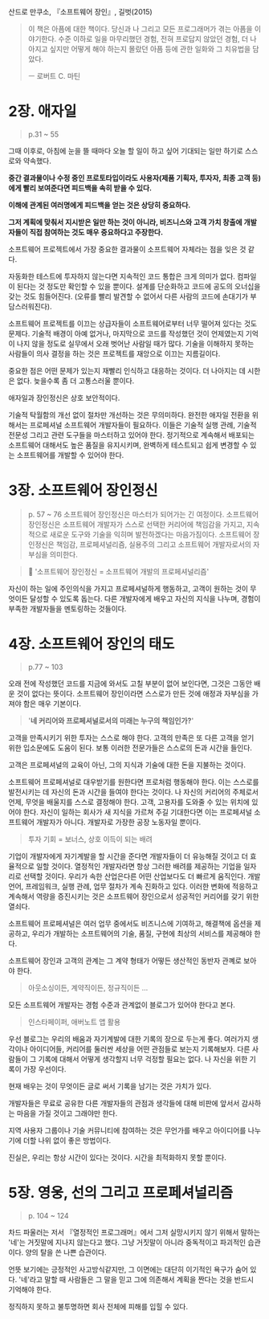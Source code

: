 산드로 만쿠소, 『소프트웨어 장인』, 길벗(2015)

> 이 책은 아픔에 대한 책이다.
> 당신과 나 그리고 모든 프로그래머가 겪는 아픔을 이야기한다.
> 수준 이하로 일을 마무리했던 경험, 전혀 프로답지 않았던 경험, 더 나아지고 싶지만 어떻게 해야 하는지 몰랐던 아픔 등에 관한 일화와 그 치유법을 담았다.
>
> ㅡ 로버트 C. 마틴

# 2장. 애자일

> p.31 ~ 55

그때 이후로, 아침에 눈을 뜰 때마다 오늘 할 일이 하고 싶어 기대되는 일만 하기로 스스로와 약속했다.

**중간 결과물이나 수정 중인 프로토타입이라도 사용자(제품 기획자, 투자자, 최종 고객 등)에게 빨리 보여준다면 피드백을 속히 받을 수 있다.**

**이해에 관계된 여러명에게 피드백을 얻는 것은 상당히 중요하다.**

**그저 계획에 맞춰서 지시받은 일만 하는 것이 아니라, 비즈니스와 고객 가치 창출에 개발자들이 직접 참여하는 것도 매우 중요하다고 주장한다.**

소프트웨어 프로젝트에서 가장 중요한 결과물이 소프트웨어 자체라는 점을 잊은 것 같다.

자동화한 테스트에 투자하지 않는다면 지속적인 코드 통합은 크게 의미가 없다.
컴파일이 된다는 것 정도만 확인할 수 있을 뿐이다.
설계를 단순화하고 코드에 공도의 오너십을 갖는 것도 힘들어진다.
(오류를 빨리 발견할 수 없어서 다른 사람의 코드에 손대기가 부담스러워진다).

소프트웨어 프로젝트를 이끄는 상급자들이 소프트웨어로부터 너무 떨어져 있다는 것도 문제다.
기술적 배경이 아예 없거나, 마지막으로 코드를 작성했던 것이 언제였는지 기억이 나지 않을 정도로 실무에서 오래 벗어난 사람일 때가 많다.
기술을 이해하지 못하는 사람들이 의사 결정을 하는 것은 프로젝트를 재앙으로 이끄는 지름길이다.

중요한 점은 어떤 문제가 있는지 재빨리 인식하고 대응하는 것이다. 더 나아지는 데 시한은 없다. 늦을수록 좀 더 고통스러울 뿐이다.

애자일과 장인정신은 상호 보안적이다.

기술적 탁월함의 개선 없이 절차만 개선하는 것은 무의미하다.
완전한 애자일 전환을 위해서는 프로페셔널 소프트웨어 개발자들이 필요하다.
이들은 기술적 실행 관례, 기술적 전문성 그리고 관련 도구들을 마스터하고 있어야 한다.
정기적으로 계속해서 배포되는 소프트웨어 대해서도 높은 품질을 유지시키며, 완벽하게 테스트되고 쉽게 변경할 수 있는 소프트웨어를 개발할 수 있어야 한다.

# 3장. 소프트웨어 장인정신

> p. 57 ~ 76
> 소프트웨어 장인정신은 마스터가 되어가는 긴 여정이다. 소프트웨어 장인정신은 소프트웨어 개발자가 스스로 선택한 커리어에 책임감을 가지고, 지속적으로 새로운 도구와 기술을 익히며 발전하겠다는 마음가짐이다.
> 소프트웨어 장인정신은 책임감, 프로페셔널리즘, 실용주의 그리고 소프트웨어 개발자로서의 자부심을 의미한다.

> 🌟 '소프트웨어 장인정신 = 소프트웨어 개발의 프로페셔널리즘'

자신이 하는 일에 주인의식을 가지고 프로페셔널하게 행동하고, 고객이 원하는 것이 무엇이든 달성할 수 있도록 돕는다.
다른 개발자에게 배우고 자신의 지식을 나누며, 경험이 부족한 개발자들을 멘토링하는 것들이다.

# 4장. 소프트웨어 장인의 태도

> p.77 ~ 103

오래 전에 작성했던 코드를 지금에 와서도 고칠 부분이 없어 보인다면, 그것은 그동안 배운 것이 없다는 뜻이다.
소프트웨어 장인이라면 스스로가 만든 것에 애정과 자부심을 가져야 함은 매우 기본이다.

> '**네 커리어와 프로페셔널로서의 미래는 누구의 책임인가?**'

고객을 만족시키기 위한 투자는 스스로 해야 한다. 고객의 만족은 또 다른 고객을 얻기 위한 입소문에도 도움이 된다.
보통 이러한 전문가들은 스스로의 돈과 시간을 들인다.

고객은 프로페셔널의 교육이 아닌, 그의 지식과 기술에 대한 돈을 지불하는 것이다.

소프트웨어 프로페셔널로 대우받기를 원한다면 프로처럼 행동해야 한다.
이는 스스로를 발전시키는 데 자신의 돈과 시간을 들여야 한다는 것이다.
나 자신의 커리어의 주체로서 언제, 무엇을 배울지를 스스로 결정해야 한다.
고객, 고용자를 도와줄 수 있는 위치에 있어야 한다.
자신이 일하는 회사가 새 지식을 가르쳐 주길 기대한다면 이는 프로페셔널 소프트웨어 개발자가 아니다.
개발자로 가장한 공장 노동자일 뿐이다.

> 투자 기회 = 보너스, 상호 이득이 되는 배려

기업이 개발자에게 자기계발을 할 시간을 준다면 개발자들이 더 유능해질 것이고 더 효율적으로 일할 것이다.
열정적인 개발자라면 항상 그러한 배려를 제공하는 기업을 일자리로 선택할 것이다.
우리가 속한 산업은다른 어떤 산업보다도 더 빠르게 움직인다. 개발 언어, 프레임워크, 실행 관례, 업무 절차가 계속 진화하고 있다. 이러한 변화에 적응하고 계속해서 역량을 증진시키는 것은 소프트웨어 장인으로서 성공적인 커리어를 갖기 위한 열쇠다.

소프트웨어 프로페셔널은 여러 업무 중에서도 비즈니스에 기여하고, 해결책에 옵션을 제공하고, 우리가 개발하는 소프트웨어의 기술, 품질, 구현에 최상의 서비스를 제공해야 한다.

소프트웨어 장인과 고객의 관계는 그 계약 형태가 어떻든 생산적인 동반자 관꼐로 보아야 한다.

> 아웃소싱이든, 계약직이든, 정규직이든 ...

모든 소프트웨어 개발자는 경험 수준과 관계없이 블로그가 있어야 한다고 본다.

> 인스타페이퍼, 애버노트 앱 활용

우선 블로그는 우리의 배움과 자기계발에 대한 기록의 장으로 두는게 좋다.
여러가지 생각이나 아이디어들, 커리어를 둘러싼 세상을 어떤 관점들로 보는지 기록해보자.
다른 사람들이 그 기록에 대해서 어떻게 생각할지 너무 걱정할 필요는 없다.
나 자신을 위한 기록이 가장 우선이다.

현재 배우는 것이 무엇이든 글로 써서 기록을 남기는 것은 가치가 있다.

개발자들은 무료로 공유한 다른 개발자들의 관점과 생각들에 대해 비판에 앞서서 감사하는 마음을 가질 것이고 그래야만 한다.

지역 사용자 그룹이나 기술 커뮤니티에 참여하는 것은 무언가를 배우고 아이디어를 나누기에 더할 나위 없이 좋은 방법이다.

진실은, 우리는 항상 시간이 있다는 것이다. 시간을 최적화하지 못할 뿐이다.

# 5장. 영웅, 선의 그리고 프로페셔널리즘

> p. 104 ~ 124

차드 파울러는 저서 『열정적인 프로그래머』에서
그저 실망시키지 않기 위해서 말하는 '네'는 거짓말에 지나지 않는다고 했다.
그냥 거짓말이 아니라 중독적이고 파괴적인 습관이다. 양의 탈을 쓴 나쁜 습관이다.

언뜻 보기에는 긍정적인 사고방식같지만, 그 이면에는 대단히 이기적인 욕구가 숨어 있다.
'네'라고 말할 때 사람들은 그 말을 믿고 그에 의존해서 계획을 짠다는 것을 반드시 기억해야 한다.

정직하지 못하고 불투명하면 회사 전체에 피해를 입힐 수 있다.
